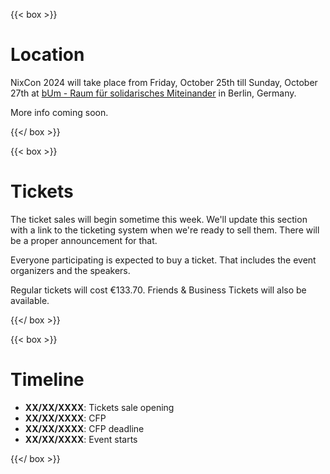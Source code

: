 ---
---

{{< box >}}

# Location

NixCon 2024 will take place from Friday, October 25th till Sunday, October 27th
at [bUm - Raum für solidarisches Miteinander](https://bum.berlin) in Berlin,
Germany.

More info coming soon.

{{</ box >}}

{{< box >}}

# Tickets

The ticket sales will begin sometime this week. We'll update this
section with a link to the ticketing system when we're ready to sell
them. There will be a proper announcement for that.

Everyone participating is expected to buy a ticket. That includes the
event organizers and the speakers.

Regular tickets will cost €133.70. Friends & Business Tickets will
also be available.

{{</ box >}}

{{< box >}}

# Timeline

- **XX/XX/XXXX**: Tickets sale opening
- **XX/XX/XXXX**: CFP
- **XX/XX/XXXX**: CFP deadline
- **XX/XX/XXXX**: Event starts


{{</ box >}}
